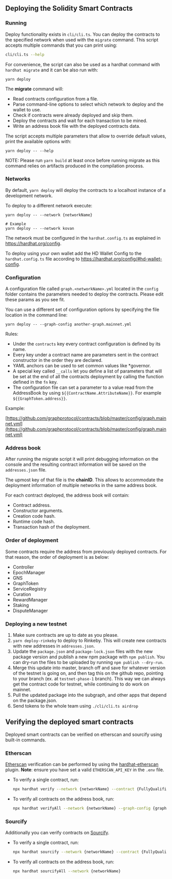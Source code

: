 ## Deploying the Solidity Smart Contracts
### Running

Deploy functionality exists in `cli/cli.ts`. You can deploy the contracts to the specified network 
when used with the `migrate` command. This script accepts multiple commands that you can print using:

```bash
cli/cli.ts --help
```

For convenience, the script can also be used as a hardhat command with `hardhat migrate` and it can be also run with:

```
yarn deploy
```

The **migrate** command will:

- Read contracts configuration from a file.
- Parse command-line options to select which network to deploy and the wallet to use.
- Check if contracts were already deployed and skip them.
- Deploy the contracts and wait for each transaction to be mined.
- Write an address book file with the deployed contracts data.

The script accepts multiple parameters that allow to override default values, print the available options with:

```
yarn deploy -- --help
```

NOTE: Please run `yarn build` at least once before running migrate as this command relies on artifacts produced in the compilation process.

### Networks

By default, `yarn deploy` will deploy the contracts to a localhost instance of a development network.

To deploy to a different network execute:

```
yarn deploy -- --network {networkName}

# Example
yarn deploy -- --network kovan
```

The network must be configured in the `hardhat.config.ts` as explained in https://hardhat.org/config.

To deploy using your own wallet add the HD Wallet Config to the `hardhat.config.ts` file according to https://hardhat.org/config/#hd-wallet-config.

### Configuration

A configuration file called `graph.<networkName>.yml` located in the `config` folder contains the parameters needed to deploy the contracts. Please edit these params as you see fit.

You can use a different set of configuration options by specifying the file location in the command line:

```
yarn deploy -- --graph-config another-graph.mainnet.yml
```

Rules:

- Under the `contracts` key every contract configuration is defined by its name.
- Every key under a contract name are parameters sent in the contract constructor in the order they are declared.
- YAML anchors can be used to set common values like \*governor.
- A special key called `__calls` let you define a list of parameters that will be set at the end of all the contracts deployment by calling the function defined in the `fn` key.
- The configuration file can set a parameter to a value read from the AddressBook by using `${{ContractName.AttributeName}}`. For example `${{GraphToken.address}}`.

Example:

[https://github.com/graphprotocol/contracts/blob/master/config/graph.mainnet.yml](https://github.com/graphprotocol/contracts/blob/master/config/graph.mainnet.yml)

### Address book

After running the migrate script it will print debugging information on the console and the resulting contract information will be saved on the `addresses.json` file.

The upmost key of that file is the **chainID**. This allows to accommodate the deployment information of multiple networks in the same address book.

For each contract deployed, the address book will contain:

- Contract address.
- Constructor arguments.
- Creation code hash.
- Runtime code hash.
- Transaction hash of the deployment.

### Order of deployment

Some contracts require the address from previously deployed contracts. For that reason, the order of deployment is as below:

- Controller
- EpochManager
- GNS
- GraphToken
- ServiceRegistry
- Curation
- RewardManager
- Staking
- DisputeManager

### Deploying a new testnet

1. Make sure contracts are up to date as you please.
2. `yarn deploy-rinkeby` to deploy to Rinkeby. This will create new contracts with new addresses in `addresses.json`.
3. Update the `package.json` and `package-lock.json` files with the new package version and publish a new npm package with `npm publish`. You can dry-run the files to be uploaded by running `npm publish --dry-run`.
4. Merge this update into master, branch off and save for whatever version of the testnet is going on, and then tag this on the github repo, pointing to your branch (ex. at `testnet-phase-1` branch). This way we can always get the contract code for testnet, while continuing to do work on mainnet.
5. Pull the updated package into the subgraph, and other apps that depend on the package.json.
6. Send tokens to the whole team using `./cli/cli.ts airdrop`

## Verifying the deployed smart contracts

Deployed smart contracts can be verified on etherscan and sourcify using built-in commands.

### Etherscan

[Etherscan](https://etherscan.io/) verification can be performed by using the [hardhat-etherscan](https://hardhat.org/hardhat-runner/plugins/nomiclabs-hardhat-etherscan) plugin. __Note__: ensure you have set a valid `ETHERSCAN_API_KEY` in the `.env` file.

- To verify a single contract, run:

  ```bash
  npx hardhat verify --network {networkName} --contract {FullyQualifiedContractName} {contractAddress} {constructorInitParams}
  ```

- To verify all contracts on the address book, run:
  ```bash
  npx hardhat verifyAll --network {networkName} --graph-config {graphConfigFile}
  ```

### Sourcify

Additionally you can verify contracts on [Sourcify](https://sourcify.dev/).

- To verify a single contract, run:

  ```bash
  npx hardhat sourcify --network {networkName} --contract {FullyQualifiedContractName} {contractAddress}
  ```

- To verify all contracts on the address book, run:
  ```bash
  npx hardhat sourcifyAll --network {networkName}
  ```
